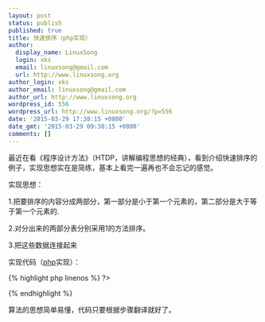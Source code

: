 ```yaml
---
layout: post
status: publish
published: true
title: 快速排序（php实现）
author:
  display_name: LinuxSong
  login: xks
  email: linuxsong@gmail.com
  url: http://www.linuxsong.org
author_login: xks
author_email: linuxsong@gmail.com
author_url: http://www.linuxsong.org
wordpress_id: 556
wordpress_url: http://www.linuxsong.org/?p=556
date: '2015-03-29 17:38:15 +0800'
date_gmt: '2015-03-29 09:38:15 +0800'
comments: []
---
```

<p>最近在看《程序设计方法》（HTDP，讲解编程思想的经典），看到介绍快速排序的例子，实现思想实在是简练，基本上看完一遍再也不会忘记的感觉。</p>
<p>实现思想：</p>
<p>1.把要排序的内容分成两部分，第一部分是小于第一个元素的，第二部分是大于等于第一个元素的.</p>
<p>2.对分出来的两部分表分别采用1的方法排序。</p>
<p>3.把这些数据连接起来</p>
<p>实现代码（<a title="php" href="http://www.linuxsong.org/category/php/">php</a>实现）：</p>
{% highlight php linenos %}
<?php
function qsort($arr)
{
    if (count($arr) <= 1)
        return $arr;
    $first = array_shift($arr);
    return array_merge(
        qsort(smallItems($first, $arr)),
        array($first),
        qsort(bigItems($first, $arr)));
}
//找出$arr中所有小于$item的元素
function smallItems($item, $arr)
{
    return array_filter($arr, function($v) use ($item){return $v &lt; $item;});
}
//找出$arr中所有大于$item的元素
function bigItems($item, $arr)
{
    return array_filter($arr, function($v) use ($item){return $v <= $item;});
}
//测试部分
function testQsort()
{
    assert('qsort(array()) === array()');
    assert('qsort(array(1)) === array(1)');
    for ($i=0;$i<100;$i++) {
        $arr = randomArr(rand(0,1000));
        $mySortArr = qsort($arr);
        sort($arr);
        assert('$mySortArr === $arr');
    }
}
//随机生成一个长度为$count的数组，里面的数值随机
function randomArr($count)
{
    $arr = array();
    for($i = 0; $i < $count; $i++) {
        $arr[] = rand(-1000, 1000);
    }
    return $arr;
}

?>

{% endhighlight %}
<p>算法的思想简单易懂，代码只要根据步骤翻译就好了。</p>
